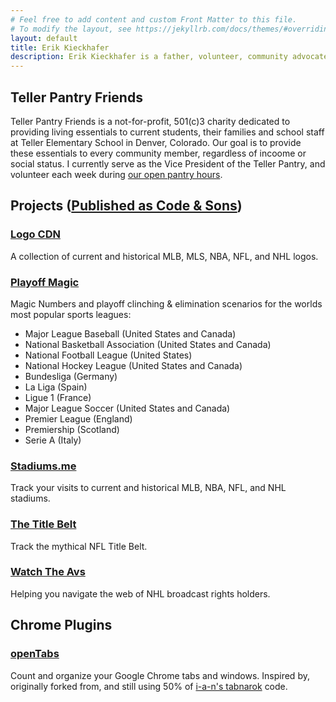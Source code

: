```yaml
---
# Feel free to add content and custom Front Matter to this file.
# To modify the layout, see https://jekyllrb.com/docs/themes/#overriding-theme-defaults
layout: default
title: Erik Kieckhafer
description: Erik Kieckhafer is a father, volunteer, community advocate, notary, and software engineer.
---
```


## Teller Pantry Friends

Teller Pantry Friends is a not-for-profit, 501(c)3 charity dedicated to providing living essentials to current students, their families and school staff at Teller Elementary School in Denver, Colorado. Our goal is to provide these essentials to every community member, regardless of incoome or social status. I currently serve as the Vice President of the Teller Pantry, and volunteer each week during [our open pantry hours](https://www.tellerpantry.org/hours/).

## Projects ([Published as Code & Sons](https://codeandsons.com"))

### [Logo CDN](https://logocdn.com)

A collection of current and historical MLB, MLS, NBA, NFL, and NHL logos.

### [Playoff Magic](https://playoffmagic.com)

Magic Numbers and playoff clinching & elimination scenarios for the worlds most popular sports leagues:

- Major League Baseball (United States and Canada)
- National Basketball Association (United States and Canada)
- National Football League (United States)
- National Hockey League (United States and Canada)
- Bundesliga (Germany)
- La Liga (Spain)
- Ligue 1 (France)
- Major League Soccer (United States and Canada)
- Premier League (England)
- Premiership (Scotland)
- Serie A (Italy)

### [Stadiums.me](https://stadiums.me)

Track your visits to current and historical MLB, NBA, NFL, and NHL stadiums.

### [The Title Belt](https://thetitlebelt.com)

Track the mythical NFL Title Belt.

### [Watch The Avs](https://watchtheavs.com)

Helping you navigate the web of NHL broadcast rights holders.

## Chrome Plugins

### [openTabs](https://chrome.google.com/webstore/detail/opentabs/ldnbelnhmpjjlibfandpolkgfkgombma?hl=en&authuser=0)

Count and organize your Google Chrome tabs and windows. Inspired by, originally forked from, and still using 50% of [i-a-n's tabnarok](https://github.com/i-a-n/tabnarok) code.
